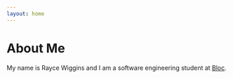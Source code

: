 ```yaml
---
layout: home
---
```

# About Me

My name is Rayce Wiggins and I am a software engineering student at [Bloc](http://bloc.io/).

<!-- ###### ∞ gratitude to TaylanTatli for this beautiful Halve Theme -->
